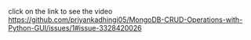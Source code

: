 click on the link to see the video https://github.com/priyankadhingi05/MongoDB-CRUD-Operations-with-Python-GUI/issues/1#issue-3328420026
